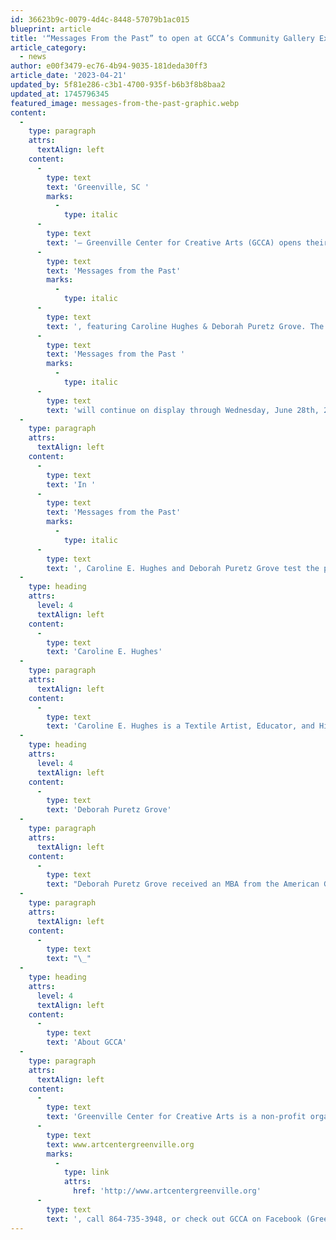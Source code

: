 ```yaml
---
id: 36623b9c-0079-4d4c-8448-57079b1ac015
blueprint: article
title: '“Messages From the Past” to open at GCCA’s Community Gallery Exhibition begins First Friday, May 5th, 2023'
article_category:
  - news
author: e00f3479-ec76-4b94-9035-181deda30ff3
article_date: '2023-04-21'
updated_by: 5f81e286-c3b1-4700-935f-b6b3f8b8baa2
updated_at: 1745796345
featured_image: messages-from-the-past-graphic.webp
content:
  -
    type: paragraph
    attrs:
      textAlign: left
    content:
      -
        type: text
        text: 'Greenville, SC '
        marks:
          -
            type: italic
      -
        type: text
        text: '– Greenville Center for Creative Arts (GCCA) opens their newest Community Gallery exhibition, '
      -
        type: text
        text: 'Messages from the Past'
        marks:
          -
            type: italic
      -
        type: text
        text: ', featuring Caroline Hughes & Deborah Puretz Grove. The exhibition opens on Friday, May 5th, 2023 from 6 - 9 pm. '
      -
        type: text
        text: 'Messages from the Past '
        marks:
          -
            type: italic
      -
        type: text
        text: 'will continue on display through Wednesday, June 28th, 2023.'
  -
    type: paragraph
    attrs:
      textAlign: left
    content:
      -
        type: text
        text: 'In '
      -
        type: text
        text: 'Messages from the Past'
        marks:
          -
            type: italic
      -
        type: text
        text: ', Caroline E. Hughes and Deborah Puretz Grove test the processes that connect us to each other and our past. Through textures and patterning, we see how textiles, prints, and technologies can be a connecting force to bring understanding and advance towards the future. Caroline E. Hughes investigates personal experiences with place and community through large scale textile works. Aspects of rural living are present in her work. Hughes places an emphasis on her history in those settings as a catalyst for connections and shared experience. Deborah Puretz Grove uses semiconductor plates as metaphors for extending personal memories and connecting people all the time everywhere. In her many series of work, deeds, titles, letters, and family photos, from 1890 - 1950 are juxtaposed by references of semiconductor prototypes of the 1990s to further elaborate on the idea of memory extension.'
  -
    type: heading
    attrs:
      level: 4
      textAlign: left
    content:
      -
        type: text
        text: 'Caroline E. Hughes'
  -
    type: paragraph
    attrs:
      textAlign: left
    content:
      -
        type: text
        text: 'Caroline E. Hughes is a Textile Artist, Educator, and Historian living and working in Upstate South Carolina. She bases her themes of work, tacit knowledge, and craftsmanship in the fading histories of her hometown in rural South Greenville County. That fading, and the changes that affect it, are the basis of the ideas explored by Caroline in her textile work. Her work seeks to bring attention to the importance of a way of life and thought, largely passed over in our modern day-to-day existence. The study of the past is to inform the future. With this belief as a mainspring, her works are created using traditional craft methods and tell an inherent multi-faceted story of craft, community, and belonging.'
  -
    type: heading
    attrs:
      level: 4
      textAlign: left
    content:
      -
        type: text
        text: 'Deborah Puretz Grove'
  -
    type: paragraph
    attrs:
      textAlign: left
    content:
      -
        type: text
        text: "Deborah Puretz Grove received an MBA from the American Graduate School of International Management in Glendale, Arizona and a BA from UCLA and Lund University, Sweden. Deborah completed an MA in TESOL at California State University, and hundreds of hours in post graduate art history courses. Grove has traveled to over 40 countries and speaks four languages. Since 1977, Deborah has work within the IT industry in Hong Kong and Redwood City, CA. She has exhibited at the San Jose Museum of Art, San Jose, CA; Stanford University; Krannert Art Museum at University of Illinois; Napa Valley Museum & the Berkeley Art Museum in California among many other.\_"
  -
    type: paragraph
    attrs:
      textAlign: left
    content:
      -
        type: text
        text: "\_"
  -
    type: heading
    attrs:
      level: 4
      textAlign: left
    content:
      -
        type: text
        text: 'About GCCA'
  -
    type: paragraph
    attrs:
      textAlign: left
    content:
      -
        type: text
        text: 'Greenville Center for Creative Arts is a non-profit organization that aims to enrich the cultural fabric of the community through visual arts promotion, education, and inspiration. For more information, visit '
      -
        type: text
        text: www.artcentergreenville.org
        marks:
          -
            type: link
            attrs:
              href: 'http://www.artcentergreenville.org'
      -
        type: text
        text: ', call 864-735-3948, or check out GCCA on Facebook (Greenville Center for Creative Arts) & Instagram (@artcentergvl).'
---
```


